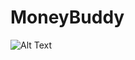 # MoneyBuddy

![Alt Text](https://user-images.githubusercontent.com/31551241/170866410-55eb8b91-f4d1-4cdc-92ff-4710f91c6355.gif)


